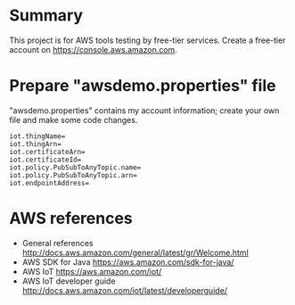 # Summary

This project is for AWS tools testing by free-tier services. Create a free-tier account on <https://console.aws.amazon.com>.

# Prepare "awsdemo.properties" file

"awsdemo.properties" contains my account information; create your own file and make some code changes.

    iot.thingName=
    iot.thingArn=
    iot.certificateArn=
    iot.certificateId=
    iot.policy.PubSubToAnyTopic.name=
    iot.policy.PubSubToAnyTopic.arn=
    iot.endpointAddress=

# AWS references

* General references <http://docs.aws.amazon.com/general/latest/gr/Welcome.html>
* AWS SDK for Java <https://aws.amazon.com/sdk-for-java/>
* AWS IoT <https://aws.amazon.com/iot/>
* AWS IoT developer guide <http://docs.aws.amazon.com/iot/latest/developerguide/>
